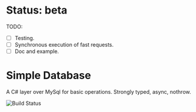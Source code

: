 # Status: beta
TODO:
- [ ] Testing.
- [ ] Synchronous execution of fast requests.
- [ ] Doc and example.

# Simple Database
A C# layer over MySql for basic operations. Strongly typed, async, nothrow.

![Build Status](https://img.shields.io/travis/dlebansais/SimpleDatabase/master.svg)



